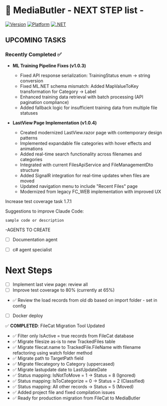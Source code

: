 # 🎩 MediaButler - NEXT STEP list -

[![Version](https://img.shields.io/badge/version-1.0.3-blue.svg)]()
[![Platform](https://img.shields.io/badge/platform-ARM32%20|%20x64-green.svg)]()
[![.NET](https://img.shields.io/badge/.NET-8.0%20|%2010-purple.svg)]()

## UPCOMING TASKS

### Recently Completed ✅
- **ML Training Pipeline Fixes (v1.0.3)**
  - Fixed API response serialization: TrainingStatus enum → string conversion
  - Fixed ML.NET schema mismatch: Added MapValueToKey transformation for Category → Label
  - Enhanced training data retrieval with batch processing (API pagination compliance)
  - Added fallback logic for insufficient training data from multiple file statuses

- **LastView Page Implementation (v1.0.4)**
  - Created modernized LastView.razor page with contemporary design patterns
  - Implemented expandable file categories with hover effects and animations
  - Added real-time search functionality across filenames and categories
  - Integrated with current FilesApiService and FileManagementDto structure
  - Added SignalR integration for real-time updates when files are moved
  - Updated navigation menu to include "Recent Files" page
  - Modernized from legacy FC_WEB implementation with improved UX

Increase test coverage task 1.7.1

Suggestions to improve Claude Code:
```
sample code or description
```

-AGENTS TO CREATE

- [ ] Documentation agent
- [ ] c# agent specialist


# Next Steps
- [ ] Implement last view page: review all
- [ ] Improve test coverage to 80% (currently at 65%)
- ✅ Review the load records from old db based on import folder - set in config
- [ ] Docker deploy


✅ **COMPLETED**: FileCat Migration Tool Updated
- ✅ Filter only IsActive = true records from FileCat database
- ✅ Migrate filesize as-is to new TrackedFiles table
- ✅ Migrate filecat.name to TrackedFile.FileName with filename refactoring using watch folder method
- ✅ Migrate path to TargetPath field
- ✅ Migrate filecategory to Category (uppercased)
- ✅ Migrate lastupdate date to LastUpdateDate
- ✅ Status mapping: IsNotToMove = 1 → Status = 8 (Ignored)
- ✅ Status mapping: IsToCategorize = 0 → Status = 2 (Classified)
- ✅ Status mapping: All other records → Status = 5 (Moved)
- ✅ Added project file and fixed compilation issues
- ✅ Ready for production migration from FileCat to MediaButler